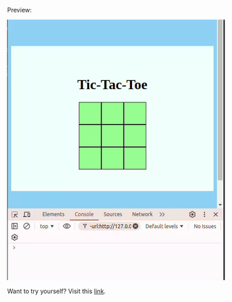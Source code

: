 Preview:

<img src="https://github.com/bellitabellota/Tic-Tac-Toe-with-nested-array/blob/main/Tic%20Tac%20Toe.gif">

Want to try yourself? Visit this [link](https://bellitabellota.github.io/Tic-Tac-Toe-with-nested-array/).

